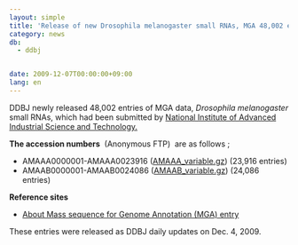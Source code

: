```yaml
---
layout: simple
title: 'Release of new Drosophila melanogaster small RNAs, MGA 48,002 entries '
category: news
db:
  - ddbj


date: 2009-12-07T00:00:00+09:00
lang: en
---
```


<html>DDBJ newly released 48,002 entries of MGA data, <i>Drosophila melanogaster</i> small RNAs, which had been submitted by <a href="http://www.aist.go.jp/index_en.html" target="_new">National Institute of Advanced Industrial Science and Technology.</a>

<p><b>The accession numbers</b>  (Anonymous FTP)  are as follows ; </p>

<ul>
    <li>AMAAA0000001-AMAAA0023916 (<a href="https://ddbj.nig.ac.jp/public/ddbj_database/mga/AM_resource_index.html">AMAAA_variable.gz</a>) (23,916 entries) </li>
    <li>AMAAB0000001-AMAAB0024086 (<a href="https://ddbj.nig.ac.jp/public/ddbj_database/mga/AM_resource_index.html">AMAAB_variable.gz</a>) (24,086 entries) </li>
</ul>

<p><b>Reference sites</b></p>

<ul>
    <li><a href="/ddbj/mga-e.html">About Mass sequence for Genome Annotation (MGA) entry</a></li>
</ul>

<p>These entries were released as DDBJ daily updates on Dec. 4, 2009.</p>
</html>
